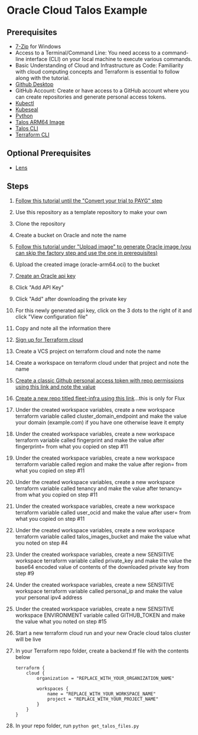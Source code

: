 # Oracle Cloud Talos Example

## Prerequisites

- [7-Zip](https://www.7-zip.org/download.html) for Windows
- Access to a Terminal/Command Line: You need access to a command-line interface (CLI) on your local machine to execute various commands.
- Basic Understanding of Cloud and Infrastructure as Code: Familiarity with cloud computing concepts and Terraform is essential to follow along with the tutorial.
- [Github Desktop](https://github.com/apps/desktop)
- GitHub Account: Create or have access to a GitHub account where you can create repositories and generate personal access tokens.
- [Kubectl](https://kubernetes.io/docs/tasks/tools)
- [Kubeseal](https://github.com/bitnami-labs/sealed-secrets)
- [Python](https://www.python.org/downloads)
- [Talos ARM64 Image](https://factory.talos.dev/?arch=arm64&cmdline-set=true&extensions=-&extensions=siderolabs%2Fiscsi-tools&platform=oracle&target=cloud&version=1.7.6)
- [Talos CLI](https://www.talos.dev/latest/talos-guides/install/talosctl)
- [Terraform CLI](https://developer.hashicorp.com/terraform/install)

## Optional Prerequisites

- [Lens](https://k8slens.dev/download)

## Steps

1. [Follow this tutorial until the "Convert your trial to PAYG" step](https://web.archive.org/web/20231021060449/https://mattscott.cloud/kubernetes-on-oracle-cloud-for-free/)
2. Use this repository as a template repository to make your own
3. Clone the repository
4. Create a bucket on Oracle and note the name
5. [Follow this tutorial under "Upload image" to generate Oracle image (you can skip the factory step and use the one in prerequisites)](https://www.talos.dev/v1.7/talos-guides/install/cloud-platforms/oracle/#upload-image)
6. Upload the created image (oracle-arm64.oci) to the bucket
7. [Create an Oracle api key](https://cloud.oracle.com/identity/domains/my-profile/api-keys)
8. Click "Add API Key"
9. Click "Add" after downloading the private key
10. For this newly generated api key, click on the 3 dots to the right of it and click "View configuration file"
11. Copy and note all the information there
12. [Sign up for Terraform cloud](https://app.terraform.io)
13. Create a VCS project on terraform cloud and note the name
14. Create a workspace on terraform cloud under that project and note the name
15. [Create a classic Github personal access token with repo permissions using this link and note the value](https://github.com/settings/tokens/new)
16. [Create a new repo titled fleet-infra using this link](https://github.com/new?template_name=oracle-talos-flux-example&template_owner=kanya-approve&name=fleet-infra)...this is only for Flux
17. Under the created workspace variables, create a new workspace terraform variable called cluster_domain_endpoint and make the value your domain (example.com) if you have one otherwise leave it empty
18. Under the created workspace variables, create a new workspace terraform variable called fingerprint and make the value after fingerprint= from what you copied on step #11
19. Under the created workspace variables, create a new workspace terraform variable called region and make the value after region= from what you copied on step #11
20. Under the created workspace variables, create a new workspace terraform variable called tenancy and make the value after tenancy= from what you copied on step #11
21. Under the created workspace variables, create a new workspace terraform variable called user_ocid and make the value after user= from what you copied on step #11
22. Under the created workspace variables, create a new workspace terraform variable called talos_images_bucket and make the value what you noted on step #4
23. Under the created workspace variables, create a new SENSITIVE workspace terraform variable called private_key and make the value the base64 encoded value of contents of the downloaded private key from step #9
24. Under the created workspace variables, create a new SENSITIVE workspace terraform variable called personal_ip and make the value your personal ipv4 address
25. Under the created workspace variables, create a new SENSITIVE workspace ENVIRONMENT variable called GITHUB_TOKEN and make the value what you noted on step #15
26. Start a new terraform cloud run and your new Oracle cloud talos cluster will be live
27. In your Terraform repo folder, create a backend.tf file with the contents below

    ```hcl
    terraform {
        cloud {
            organization = "REPLACE_WITH_YOUR_ORGANIZATION_NAME"

            workspaces {
                name = "REPLACE_WITH_YOUR_WORKSPACE_NAME"
                project = "REPLACE_WITH_YOUR_PROJECT_NAME"
            }
        }
    }
    ```

28. In your repo folder, run ```python get_talos_files.py```
